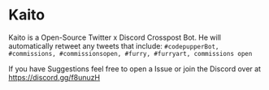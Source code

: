 # Kaito

Kaito is a Open-Source Twitter x Discord Crosspost Bot.
He will automatically retweet any tweets that include:
`#codepupperBot, #commissions, #commissionsopen, #furry, #furryart, commissions open`

If you have Suggestions feel free to open a Issue or join the Discord over at https://discord.gg/f8unuzH
